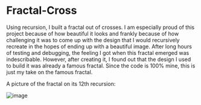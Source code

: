 # Fractal-Cross
Using recursion, I built a fractal out of crosses. I am especially proud of this project because of how beautiful it looks and frankly because of how challenging it was to come up with the design that I would recursively recreate in the hopes of ending up with a beautiful image. After long hours of testing and debugging, the feeling I got when this fractal emerged was indescribable. However, after creating it, I found out that the design I used to build it was already a famous fractal. Since the code is 100% mine, this is just my take on the famous fractal.


A picture of the fractal on its 12th recursion:

![image](https://cloud.githubusercontent.com/assets/22432455/18818736/7a9fca1a-834f-11e6-92b6-f84dde31ddd3.png)
